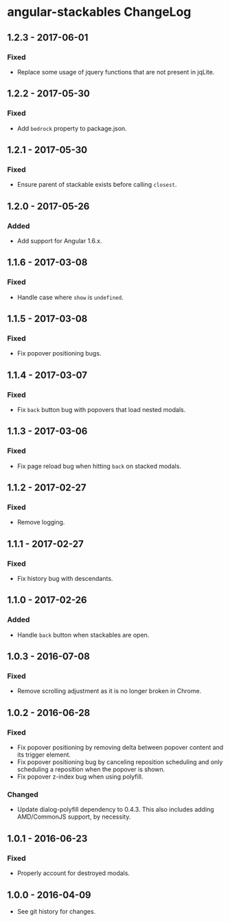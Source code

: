 # angular-stackables ChangeLog

## 1.2.3 - 2017-06-01

### Fixed
- Replace some usage of jquery functions that are not present in jqLite.

## 1.2.2 - 2017-05-30

### Fixed
- Add `bedrock` property to package.json.

## 1.2.1 - 2017-05-30

### Fixed
- Ensure parent of stackable exists before calling `closest`.

## 1.2.0 - 2017-05-26

### Added
- Add support for Angular 1.6.x.

## 1.1.6 - 2017-03-08

### Fixed
- Handle case where `show` is `undefined`.

## 1.1.5 - 2017-03-08

### Fixed
- Fix popover positioning bugs.

## 1.1.4 - 2017-03-07

### Fixed
- Fix `back` button bug with popovers that load nested modals.

## 1.1.3 - 2017-03-06

### Fixed
- Fix page reload bug when hitting `back` on stacked modals.

## 1.1.2 - 2017-02-27

### Fixed
- Remove logging.

## 1.1.1 - 2017-02-27

### Fixed
- Fix history bug with descendants.

## 1.1.0 - 2017-02-26

### Added
- Handle `back` button when stackables are open.

## 1.0.3 - 2016-07-08

### Fixed
- Remove scrolling adjustment as it is no longer broken in Chrome.

## 1.0.2 - 2016-06-28

### Fixed
- Fix popover positioning by removing delta between
  popover content and its trigger element.
- Fix popover positioning bug by canceling reposition
  scheduling and only scheduling a reposition when
  the popover is shown.
- Fix popover z-index bug when using polyfill.

### Changed
- Update dialog-polyfill dependency to 0.4.3. This also includes adding
  AMD/CommonJS support, by necessity.

## 1.0.1 - 2016-06-23

### Fixed
- Properly account for destroyed modals.

## 1.0.0 - 2016-04-09

- See git history for changes.
